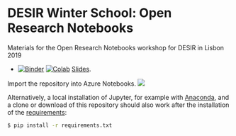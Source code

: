 # DESIR Winter School: Open Research Notebooks
Materials for the Open Research Notebooks workshop for DESIR in Lisbon 2019

- [![Binder](https://mybinder.org/badge_logo.svg)](https://mybinder.org/v2/gh/versae/open-research-notebooks/master?filepath=slides.ipynb) [![Colab](https://colab.research.google.com/assets/colab-badge.svg)](https://colab.research.google.com/github/versae/open-research-notebooks/blob/master/slides.ipynb) [Slides](https://nbviewer.jupyter.org/github/versae/open-research-notebooks/blob/master/slides.ipynb).

Import the repository into Azure Notebooks. <a href="https://notebooks.azure.com/import/gh/versae/open-research-notebooks" rel="nofollow"><img src="https://notebooks.azure.com/launch.png" border="0" data-canonical-src="https://notebooks.azure.com/launch.png"></a>

Alternatively, a local installation of Jupyter, for example with [Anaconda](https://www.anaconda.com/distribution/#download-section), and a clone or download of this repository should also work after the installation of the [requirements](./requirements.txt):

```bash
$ pip install -r requirements.txt
```